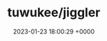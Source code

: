 ---
title: "tuwukee/jiggler"
link: "https://github.com/tuwukee/jiggler"
date: "2023-01-23 18:00:29 +0000"
description: "Ruby Async background job processor"
category: "github"
---